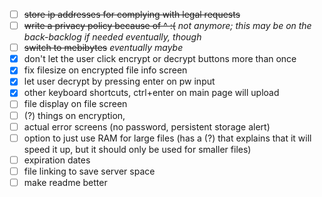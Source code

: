 - [ ] ~~store ip addresses for complying with legal requests~~
- [ ] ~~write a privacy policy because of ^ :(~~ *not anymore; this may be on the back-backlog if needed eventually, though*
- [ ] ~~switch to mebibytes~~ *eventually maybe*
- [x] don't let the user click encrypt or decrypt buttons more than once
- [x] fix filesize on encrypted file info screen
- [x] let user decrypt by pressing enter on pw input
- [x] other keyboard shortcuts, ctrl+enter on main page will upload
- [ ] file display on file screen
- [ ] (?) things on encryption,
- [ ] actual error screens (no password, persistent storage alert)
- [ ] option to just use RAM for large files (has a (?) that explains that it will speed it up, but it should only be used for smaller files)
- [ ] expiration dates
- [ ] file linking to save server space
- [ ] make readme better